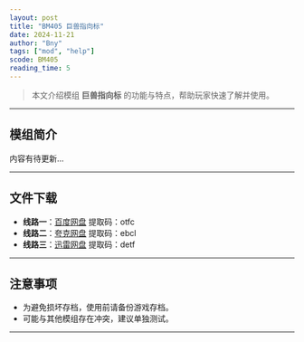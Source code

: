```yaml
---
layout: post
title: "BM405 巨兽指向标"
date: 2024-11-21
author: "Bny"
tags: ["mod", "help"]
scode: BM405
reading_time: 5
---
```


> 本文介绍模组 **巨兽指向标** 的功能与特点，帮助玩家快速了解并使用。

---

## 模组简介

内容有待更新...

---


## 文件下载
- **线路一**：[百度网盘](https://pan.baidu.com/s/1S0z-sLPp1Zw2PVxzEzlbhg?pwd=otfc)  提取码：otfc  
- **线路二**：[夸克网盘](https://pan.quark.cn/s/cfc5d295abd7?pwd=ebcl)  提取码：ebcl  
- **线路三**：[迅雷网盘](https://pan.xunlei.com/s/VOCCbY_2vU1rirZMkQoIIWD9A1?pwd=detf)  提取码：detf  

---

## 注意事项
- 为避免损坏存档，使用前请备份游戏存档。
- 可能与其他模组存在冲突，建议单独测试。

---

